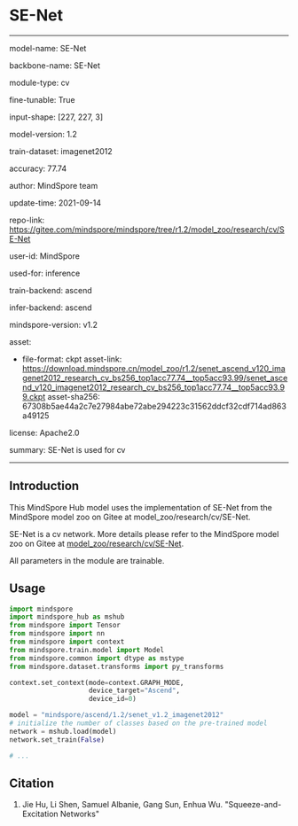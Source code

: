 # SE-Net

---

model-name: SE-Net

backbone-name: SE-Net

module-type: cv

fine-tunable: True

input-shape: [227, 227, 3]

model-version: 1.2

train-dataset: imagenet2012

accuracy: 77.74

author: MindSpore team

update-time: 2021-09-14

repo-link: <https://gitee.com/mindspore/mindspore/tree/r1.2/model_zoo/research/cv/SE-Net>

user-id: MindSpore

used-for: inference

train-backend: ascend

infer-backend: ascend

mindspore-version: v1.2

asset:

-
    file-format: ckpt
    asset-link: <https://download.mindspore.cn/model_zoo/r1.2/senet_ascend_v120_imagenet2012_research_cv_bs256_top1acc77.74__top5acc93.99/senet_ascend_v120_imagenet2012_research_cv_bs256_top1acc77.74__top5acc93.99.ckpt>
    asset-sha256: 67308b5ae44a2c7e27984abe72abe294223c31562ddcf32cdf714ad863a49125

license: Apache2.0

summary: SE-Net is used for cv

---

## Introduction

This MindSpore Hub model uses the implementation of SE-Net from the MindSpore model zoo on Gitee at model_zoo/research/cv/SE-Net.

SE-Net is a cv network. More details please refer to the MindSpore model zoo on Gitee at [model_zoo/research/cv/SE-Net](https://gitee.com/mindspore/mindspore/blob/r1.2/model_zoo/research/cv/SE-Net/README.md).

All parameters in the module are trainable.

## Usage

```python
import mindspore
import mindspore_hub as mshub
from mindspore import Tensor
from mindspore import nn
from mindspore import context
from mindspore.train.model import Model
from mindspore.common import dtype as mstype
from mindspore.dataset.transforms import py_transforms

context.set_context(mode=context.GRAPH_MODE,
                    device_target="Ascend",
                    device_id=0)

model = "mindspore/ascend/1.2/senet_v1.2_imagenet2012"
# initialize the number of classes based on the pre-trained model
network = mshub.load(model)
network.set_train(False)

# ...
```

## Citation

1. Jie Hu, Li Shen, Samuel Albanie, Gang Sun, Enhua Wu. "Squeeze-and-Excitation Networks"
